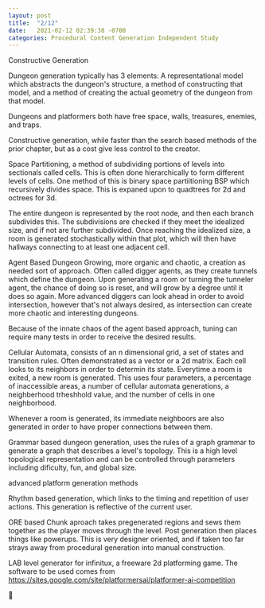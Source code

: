 ```yaml
---
layout: post
title:  "2/12"
date:   2021-02-12 02:39:38 -0700
categories: Procedural Content Generation Independent Study
---
```

Constructive Generation

Dungeon generation typically has 3 elements: A representational model which abstracts the dungeon's structure, a method of constructing that model, and a method of creating the actual geometry of the dungeon from that model.

Dungeons and platformers both have free space, walls, treasures, enemies, and traps.

Constructive generation, while faster than the search based methods of the prior chapter, but as a cost give less control to the creator.

Space Partitioning, a method of subdividing portions of levels into sectionals called cells. This is often done hierarchically to form different levels of cells. One method of this is binary space partiitioning BSP which recursively divides space. This is expaned upon to quadtrees for 2d and octrees for 3d.

The entire dungeon is represented by the root node, and then each branch subdivides this. The subdivisions are checked if they meet the idealized size, and if not are further subdivided. Once reaching the idealized size, a room is generated stochastically within that plot, which will then have hallways connecting to at least one adjacent cell.

Agent Based Dungeon Growing, more organic and chaotic, a creation as needed sort of approach. Often called digger agents, as they create tunnels which define the dungeon. Upon generating a room or turning the tunneler agent, the chance of doing so is reset, and will grow by a degree until it does so again. More advanced diggers can look ahead in order to avoid intersection, however that's not always desired, as intersection can create more chaotic and interesting dungeons.

Because of the innate chaos of the agent based approach, tuning can require many tests in order to receive the desired results.

Cellular Automata, consists of an n dimensional grid, a set of states and transition rules. Often demonstrated as a vector or a 2d matrix. Each cell looks to its neighbors in order to determin its state. Everytime a room is exited, a new room is generated. This uses four parameters, a percentage of inaccessible areas, a number of cellular automata generations, a neighberhood trheshhold value, and the number of cells in one neighborhood.

Whenever a room is generated, its immediate neighboors are also generated in order to have proper connections between them.

Grammar based dungeon generation, uses the rules of a graph grammar to generate a graph that describes a level's topology. This is a high level topological representation and can be controlled through parameters including dificulty, fun, and global size.

advanced platform generation methods

Rhythm based generation, which links to the timing and repetition of user actions. This generation is reflective of the current user.

ORE based Chunk aproach takes pregenerated regions and sews them together as the player moves through the level. Post generation then places things like powerups. This is very designer oriented, and if taken too far strays away from procedural generation into manual construction.

LAB level generator for infinitux, a freeware 2d platforming game. The software to be used comes from https://sites.google.com/site/platformersai/platformer-ai-competition 

[jekyll-docs]: https://jekyllrb.com/docs/home
[jekyll-gh]:   https://github.com/jekyll/jekyll
[jekyll-talk]: https://talk.jekyllrb.com/

